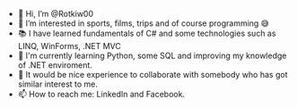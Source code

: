 - 👋 Hi, I’m @Rotkiw00
- 👀 I’m interested in sports, films, trips and of course programming 😅
- 📚 I have learned fundamentals of C# and some technologies such as LINQ, WinForms, .NET MVC
- 🌱 I'm currently learning Python, some SQL and improving my knowledge of .NET enviroment.
- 💞️ It would be nice experience to collaborate with somebody who has got similar interest to me. 
- 📫 How to reach me: LinkedIn and Facebook.

<!---
Rotkiw00/Rotkiw00 is a ✨ special ✨ repository because its `README.md` (this file) appears on your GitHub profile.
You can click the Preview link to take a look at your changes.
--->
